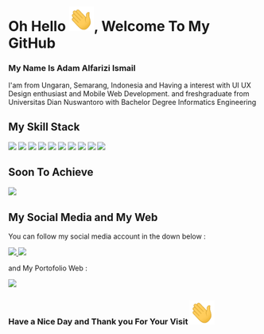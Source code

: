 # Oh Hello <img src="https://raw.githubusercontent.com/ABSphreak/ABSphreak/master/gifs/Hi.gif" width="50">, Welcome To My GitHub

### My Name Is Adam Alfarizi Ismail

I'am from Ungaran, Semarang, Indonesia and Having a interest with UI UX Design enthusiast and Mobile Web Development.
and freshgraduate from Universitas Dian Nuswantoro with Bachelor Degree Informatics Engineering

## My Skill Stack
<img src="https://img.shields.io/badge/android%20-%3DDC84.svg?&style=for-the-badge&logo=android&logoColor=white"/> <img src="https://img.shields.io/badge/android_kotlin-7F52FF?style=for-the-badge&logo=kotlin&logoColor=white"/> <img src="https://img.shields.io/badge/android_flutter-02569B?style=for-the-badge&logo=flutter&logoColor=white"/> <img src="https://img.shields.io/badge/reactJs-61DAFB?style=for-the-badge&logo=react&logoColor=white"/> <img src="https://img.shields.io/badge/laravel-FF2D20?style=for-the-badge&logo=laravel&logoColor=white"/> <img src="https://img.shields.io/badge/php-777BB4?style=for-the-badge&logo=php&logoColor=white"/> <img src="https://img.shields.io/badge/javascript-F7DF1E?style=for-the-badge&logo=javascript&logoColor=white"/> <img src="https://img.shields.io/badge/vuejs-4FC08D?style=for-the-badge&logo=vue.js&logoColor=white"/> <img src="https://img.shields.io/badge/mysql-4479A1?style=for-the-badge&logo=mysql&logoColor=white"/> <img src="https://img.shields.io/badge/android_react_native-61DAFB?style=for-the-badge&logo=android&logoColor=black"/> 

## Soon To Achieve
<img src="https://img.shields.io/badge/golang-00ADD8?style=for-the-badge&logo=go&logoColor=white"/>

## My Social Media and My Web
You can follow my social media account in the down below :

<a href="https://www.instagram.com/aaiyangasli/?hl=id"><img src="https://img.shields.io/badge/Instagram-E4405F?style=for-the-badge&logo=instagram&logoColor=white"/> </a>
<a href="https://www.linkedin.com/in/adalf26/"><img src="https://img.shields.io/badge/Linkedin-0A66C2?style=for-the-badge&logo=linkedin&logoColor=white"/> </a>

and My Portofolio Web : 

<a href="https://adamalfarizi.site/"><img src="https://img.shields.io/badge/My_Web-0A66C2?style=for-the-badge&logo=googlechrome&logoColor=white"/></a>
### Have a Nice Day and Thank you For Your Visit <img src="https://raw.githubusercontent.com/ABSphreak/ABSphreak/master/gifs/Hi.gif" width="50">
